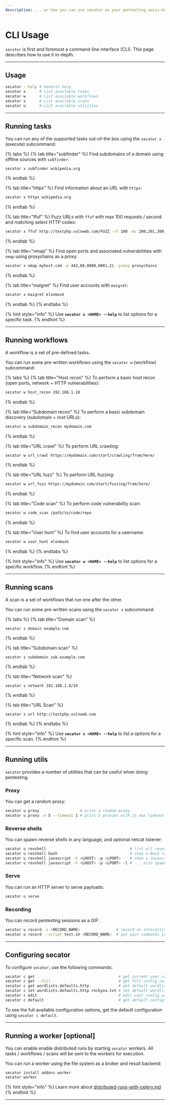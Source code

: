 ```yaml
---
description: ... or how you can use secator as your pentesting swiss-knife.
---
```


# CLI Usage

`secator` is first and foremost a command-line interface (CLI). This page describes how to use it in-depth.

***

## Usage

```bash
secator --help # General help
secator x      # List available tasks
secator w      # List available workflows
secator s      # List available scans
secator u      # List available utilities
```

***

## Running tasks

You can run any of the supported tasks out-of-the box using the `secator x` (execute) subcommand:

{% tabs %}
{% tab title="subfinder" %}
Find subdomains of a domain using offline sources with `subfinder`:

```bash
secator x subfinder wikipedia.org
```
{% endtab %}

{% tab title="httpx" %}
Find information about an URL with `httpx`:

```bash
secator x httpx wikipedia.org
```
{% endtab %}

{% tab title="ffuf" %}
Fuzz URLs with `ffuf` with max 100 requests / second and matching select HTTP codes:

```bash
secator x ffuf http://testphp.vulnweb.com/FUZZ -rl 100 -mc 200,201,300,500
```
{% endtab %}

{% tab title="nmap" %}
Find open ports and associated vulnerabilities with `nmap` using proxychains as a proxy:

```bash
secator x nmap myhost.com -p 443,80,8080,8081,21 -proxy proxychains
```
{% endtab %}

{% tab title="maigret" %}
Find user accounts with `maigret`:

```bash
secator x maigret elonmusk
```
{% endtab %}
{% endtabs %}

{% hint style="info" %}
Use **`secator x <NAME> --help`** to list options for a specific task.
{% endhint %}

***

## Running workflows

A workflow is a set of pre-defined tasks.

You can run some pre-written workflows using the `secator w` (workflow) subcommand:

{% tabs %}
{% tab title="Host recon" %}
To perform a basic host recon (open ports, network + HTTP vulnerabilities):

```bash
secator w host_recon 192.168.1.18
```
{% endtab %}

{% tab title="Subdomain recon" %}
To perform a basic subdomain discovery (subdomain + root URLs):

```bash
secator w subdomain_recon mydomain.com
```
{% endtab %}

{% tab title="URL crawl" %}
To perform URL crawling:

```bash
secator w url_crawl https://mydomain.com/start/crawling/from/here/
```
{% endtab %}

{% tab title="URL fuzz" %}
To perform URL fuzzing:

```bash
secator w url_fuzz https://mydomain.com/start/fuzzing/from/here/
```
{% endtab %}

{% tab title="Code scan" %}
To perform code vulnerability scan:

```bash
secator w code_scan /path/to/code/repo
```
{% endtab %}

{% tab title="User hunt" %}
To find user accounts for a username:

```bash
secator w user_hunt elonmusk
```
{% endtab %}
{% endtabs %}

{% hint style="info" %}
Use **`secator w <NAME> --help`** to list options for a specific workflow.
{% endhint %}

***

## Running scans

A scan is a set of workflows that run one after the other.

You can run some pre-written scans using the `secator s` subcommand:

{% tabs %}
{% tab title="Domain scan" %}
```
secator s domain example.com
```
{% endtab %}

{% tab title="Subdomain scan" %}
```
secator s subdomain sub.example.com
```
{% endtab %}

{% tab title="Network scan" %}
```
secator s network 192.168.1.0/24
```
{% endtab %}

{% tab title="URL Scan" %}
```
secator s url http://testphp.vulnweb.com
```
{% endtab %}
{% endtabs %}

{% hint style="info" %}
Use **`secator s <NAME> --help`** to list a options for a specific scan.
{% endhint %}

***

## Running utils

`secator` provides a number of utilities that can be useful when doing pentesting.

### **Proxy**

You can get a random proxy:

```bash
secator u proxy                  # print a random proxy
secator u proxy -n 5 --timeout 1 # print 5 proxies with 1s max timeout
```

### **Reverse shells**

You can spawn reverse shells in any language, and optional netcat listener:

```bash
secator u revshell                                     # list all reverse shells
secator u revshell bash                                # show a Bash reverse shell
secator u revshell javascript -h <LHOST> -p <LPORT>    # show a Javascript reverse shell to connect to LHOST / LPORT
secator u revshell javascript -h <LHOST> -p <LPORT> -l # ... also spawn a netcat listener
```

### Serve

You can run an HTTP server to serve payloads:

```sh
secator u serve
```

### **Recording**

You can record pentesting sessions as a GIF:

```bash
secator u record -i <RECORD_NAME>                # record an interactive session
secator u record --script test.sh <RECORD_NAME>  # put your commands in a script and record the execution
```

***

## Configuring secator

To configure `secator`, use the following commands:

```bash
secator c get                                     # get current user config
secator c get --full                              # get full config (with defaults)
secator c get wordlists.defaults.http             # get default wordlist path
secator c set wordlists.defaults.http rockyou.txt # set default wordlist 
secator c edit                                    # edit user config yaml
secator c default                                 # get default config
```

To see the full available configuration options,  get the default configuration using `secator c default`.

***

## Running a worker \[optional]

You can enable enable distributed runs by starting `secator` workers.  All tasks / workflows / scans will be sent to the workers for execution.

You can run a worker using the file system as a broker and result backend:

```bash
secator install addons worker
secator worker
```

{% hint style="info" %}
Learn more about [distributed-runs-with-celery.md](../in-depth/distributed-runs-with-celery.md "mention")
{% endhint %}

***

